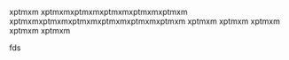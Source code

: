 xptmxm
xptmxmxptmxmxptmxmxptmxmxptmxm
xptmxmxptmxmxptmxmxptmxmxptmxmxptmxm
xptmxm
xptmxm
xptmxm
xptmxm
xptmxm

fds